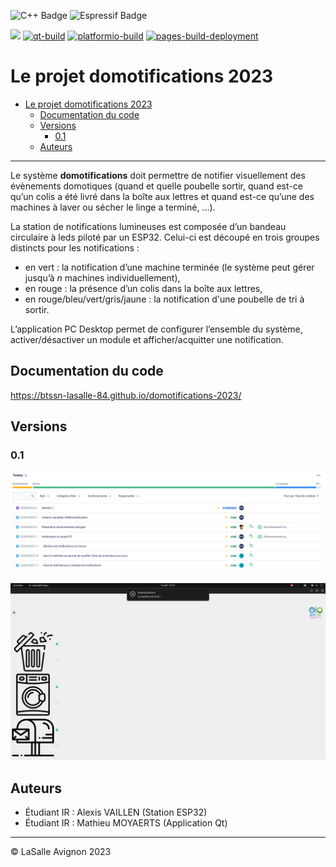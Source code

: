 ![C++ Badge](https://img.shields.io/badge/C%2B%2B-00599C?logo=cplusplus&logoColor=fff&style=plastic) ![Espressif Badge](https://img.shields.io/badge/Espressif-E7352C?logo=espressif&logoColor=fff&style=plastic)

![](https://badgen.net/badge/Qt/5.12.8/green) [![qt-build](https://github.com/btssn-lasalle-84/domotifications-2023/actions/workflows/make-qt.yml/badge.svg)](https://github.com/btssn-lasalle-84/domotifications-2023/actions/workflows/make-qt.yml) [![platformio-build](https://github.com/btssn-lasalle-84/domotifications-2023/actions/workflows/build-platformio.yml/badge.svg)](https://github.com/btssn-lasalle-84/domotifications-2023/actions/workflows/build-platformio.yml) [![pages-build-deployment](https://github.com/btssn-lasalle-84/domotifications-2023/actions/workflows/pages/pages-build-deployment/badge.svg?branch=develop)](https://github.com/btssn-lasalle-84/domotifications-2023/actions/workflows/pages/pages-build-deployment)

# Le projet domotifications 2023

- [Le projet domotifications 2023](#le-projet-domotifications-2023)
  - [Documentation du code](#documentation-du-code)
  - [Versions](#versions)
    - [0.1](#01)
  - [Auteurs](#auteurs)

---

Le système **domotifications** doit permettre de notifier visuellement des évènements domotiques (quand et quelle poubelle sortir, quand est-ce qu’un colis a été livré dans la boîte aux lettres et quand est-ce qu’une des machines à laver ou sécher le linge a terminé, ...).

La station de notifications lumineuses est composée d’un bandeau circulaire à leds piloté par un ESP32. Celui-ci est découpé en trois groupes distincts pour les notifications :

- en vert : la notification d’une machine terminée (le système peut gérer jusqu’à _n_ machines individuellement),
- en rouge : la présence d’un colis dans la boîte aux lettres,
- en rouge/bleu/vert/gris/jaune : la notification d'une poubelle de tri à sortir.

L’application PC Desktop permet de configurer l’ensemble du système, activer/désactiver un module et afficher/acquitter une notification.

## Documentation du code

https://btssn-lasalle-84.github.io/domotifications-2023/

## Versions

### 0.1

![](images/jira-tickets-v0.1.png)

![](images/screenshot-qt-domotifications-v0.1.png)

## Auteurs

- Étudiant IR : Alexis VAILLEN (Station ESP32)
- Étudiant IR : Mathieu MOYAERTS (Application Qt)

---
©️ LaSalle Avignon 2023

